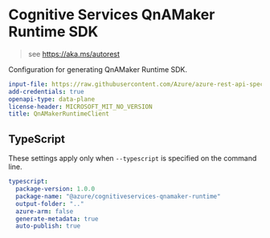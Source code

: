 # Cognitive Services QnAMaker Runtime SDK

> see https://aka.ms/autorest

Configuration for generating QnAMaker Runtime SDK.

```yaml
input-file: https://raw.githubusercontent.com/Azure/azure-rest-api-specs/master/specification/cognitiveservices/data-plane/QnAMaker/stable/v4.0/QnAMakerRuntime.json
add-credentials: true
openapi-type: data-plane
license-header: MICROSOFT_MIT_NO_VERSION
title: QnAMakerRuntimeClient
```

## TypeScript

These settings apply only when `--typescript` is specified on the command line.

```yaml $(typescript)
typescript:
  package-version: 1.0.0
  package-name: "@azure/cognitiveservices-qnamaker-runtime"
  output-folder: ".."
  azure-arm: false
  generate-metadata: true
  auto-publish: true
```
